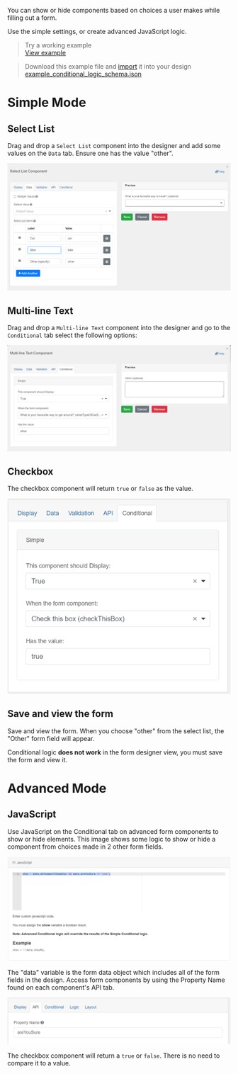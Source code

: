 You can show or hide components based on choices a user makes while filling out a form. 

Use the simple settings, or create advanced JavaScript logic.

> Try a working example<br>
> [View example](https://chefs.nrs.gov.bc.ca/app/form/submit?f=9bc36ebf-c6c3-4f5a-9a8d-ea9e8acb0ded)

> Download this example file and [import](Import-Export) it into your design<br>
> [example_conditional_logic_schema.json](examples/example_conditional_logic_schema.json)

# Simple Mode

## Select List
Drag and drop a `Select List` component into the designer and add some values on the `Data` tab. Ensure one has the value "other".

![](images/conditional_select_list.png) 

## Multi-line Text
Drag and drop a `Multi-line Text` component into the designer and go to the `Conditional` tab select the following options:

![Enter True, the select list, and "other".](images/conditional_multi_line.png) 

## Checkbox
The checkbox component will return `true` or `false` as the value. 

![](images/conditional_checkbox.png)

## Save and view the form
Save and view the form. When you choose "other" from the select list, the "Other" form field will appear.

Conditional logic **does not work** in the form designer view, you must save the form and view it.

# Advanced Mode

## JavaScript
Use JavaScript on the Conditional tab on advanced form components to show or hide elements. This image shows some logic to show or hide a component from choices made in 2 other form fields.

![show = data.checkbox && data.areYouSure == "yes"](images/conditional_js.png)

The "data" variable is the form data object which includes all of the form fields in the design. Access form components by using the Property Name found on each component's API tab.

![](images/conditional_property_name.png)

The checkbox component will return a `true` or `false`. There is no need to compare it to a value.